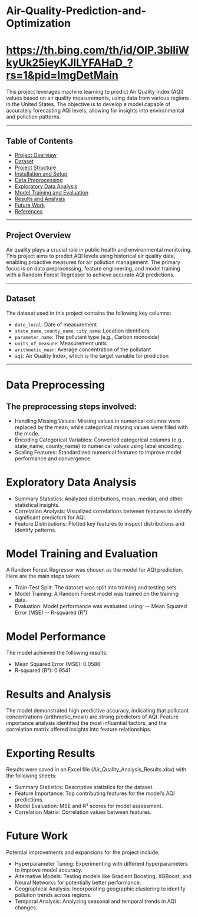 # Air-Quality-Prediction-and-Optimization

# https://th.bing.com/th/id/OIP.3blliWkyUk25ieyKJlLYFAHaD_?rs=1&pid=ImgDetMain


This project leverages machine learning to predict Air Quality Index (AQI) values based on air quality measurements, using data from various regions in the United States. The objective is to develop a model capable of accurately forecasting AQI levels, allowing for insights into environmental and pollution patterns.

---

## Table of Contents

- [Project Overview](#project-overview)
- [Dataset](#dataset)
- [Project Structure](#project-structure)
- [Installation and Setup](#installation-and-setup)
- [Data Preprocessing](#data-preprocessing)
- [Exploratory Data Analysis](#exploratory-data-analysis)
- [Model Training and Evaluation](#model-training-and-evaluation)
- [Results and Analysis](#results-and-analysis)
- [Future Work](#future-work)
- [References](#references)

---

## Project Overview

Air quality plays a crucial role in public health and environmental monitoring. This project aims to predict AQI levels using historical air quality data, enabling proactive measures for air pollution management. The primary focus is on data preprocessing, feature engineering, and model training with a Random Forest Regressor to achieve accurate AQI predictions.

---

## Dataset

The dataset used in this project contains the following key columns:

- `date_local`: Date of measurement
- `state_name`, `county_name`, `city_name`: Location identifiers
- `parameter_name`: The pollutant type (e.g., Carbon monoxide)
- `units_of_measure`: Measurement units
- `arithmetic_mean`: Average concentration of the pollutant
- `aqi`: Air Quality Index, which is the target variable for prediction

---

# Data Preprocessing

## The preprocessing steps involved:
- Handling Missing Values: Missing values in numerical columns were replaced by the mean, while categorical missing values were filled with the mode.
- Encoding Categorical Variables: Converted categorical columns (e.g., state_name, county_name) to numerical values using label encoding.
- Scaling Features: Standardized numerical features to improve model performance and convergence.

# Exploratory Data Analysis
- Summary Statistics: Analyzed distributions, mean, median, and other statistical insights.
- Correlation Analysis: Visualized correlations between features to identify significant predictors for AQI.
- Feature Distributions: Plotted key features to inspect distributions and identify patterns.

# Model Training and Evaluation
A Random Forest Regressor was chosen as the model for AQI prediction. Here are the main steps taken:

- Train-Test Split: The dataset was split into training and testing sets.
- Model Training: A Random Forest model was trained on the training data.
- Evaluation: Model performance was evaluated using:
-- Mean Squared Error (MSE)
-- R-squared (R²)

# Model Performance
The model achieved the following results:

- Mean Squared Error (MSE): 0.0586
- R-squared (R²): 0.9541

# Results and Analysis
The model demonstrated high predictive accuracy, indicating that pollutant concentrations (arithmetic_mean) are strong predictors of AQI. Feature importance analysis identified the most influential factors, and the correlation matrix offered insights into feature relationships.

# Exporting Results
Results were saved in an Excel file (Air_Quality_Analysis_Results.xlsx) with the following sheets:

- Summary Statistics: Descriptive statistics for the dataset.
- Feature Importance: Top contributing features for the model’s AQI predictions.
- Model Evaluation: MSE and R² scores for model assessment.
- Correlation Matrix: Correlation values between features.

# Future Work
Potential improvements and expansions for the project include:
- Hyperparameter Tuning: Experimenting with different hyperparameters to improve model accuracy.
- Alternative Models: Testing models like Gradient Boosting, XGBoost, and Neural Networks for potentially better performance.
- Geographical Analysis: Incorporating geographic clustering to identify pollution trends across regions.
- Temporal Analysis: Analyzing seasonal and temporal trends in AQI changes.
